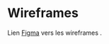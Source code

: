 # Wireframes

Lien [Figma](https://www.figma.com/design/OJtPK27Dph2XhkGZ0rBxIv/Wireframe-O-fig?node-id=0-1&p=f&t=OGITICgCer5SQQGB-0) vers les wireframes .